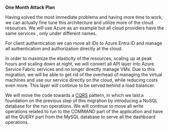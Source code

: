 **One Month Attack Plan**

Having solved the most immediate problems and having more time to work, we can actually fine tune this architecture and utilize more of the cloud resources. We will use Azure as an example but all cloud providers have the same services , only under different names.  

For client authentication we can move all IDs to Azure Entra ID and manage all authentication and authorization directly at the cloud.  

In order to maximize the elasticity of the resources, scaling up at peak hours and scaling down at night, we will convert all API layer into Azure Service Fabric services and no longer directly manage VMs. Due to this migration, we will be able to get rid of the overhead of managing the virtual machines and use our service directly on the cloud, while reducing costs even more. This layer will continue to be served behind a load balancer. 

We will move the code towards a [CQRS](https://learn.microsoft.com/en-us/azure/architecture/patterns/cqrs) pattern, in which we laid a foundation on the previous step of this migration by introducing a NoSQL database for the run operations. We will continue to move all write operations related to run to the COMMAND part of the application and have all the QUERY part from the MySQL database to serve all the dashboard operations.  
